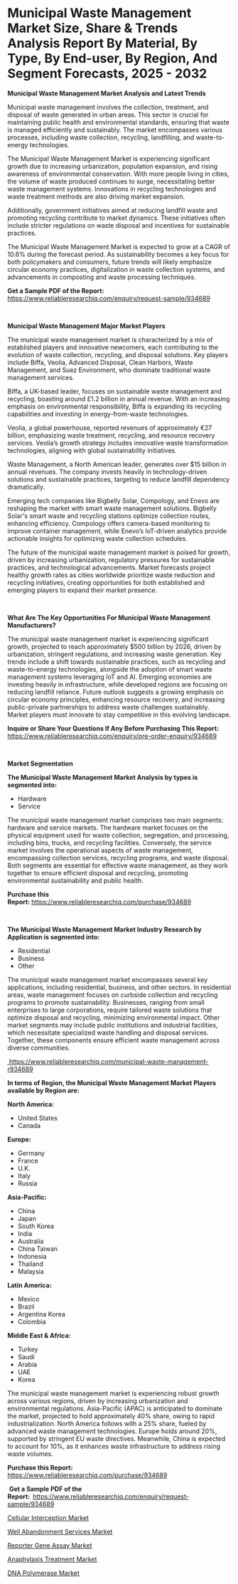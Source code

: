 <p><h1>Municipal Waste Management Market Size, Share & Trends Analysis Report By Material, By Type, By End-user, By Region, And Segment Forecasts, 2025 - 2032</h1></p><p><strong>Municipal Waste Management Market Analysis and Latest Trends</strong></p>
<p><p>Municipal waste management involves the collection, treatment, and disposal of waste generated in urban areas. This sector is crucial for maintaining public health and environmental standards, ensuring that waste is managed efficiently and sustainably. The market encompasses various processes, including waste collection, recycling, landfilling, and waste-to-energy technologies.</p><p>The Municipal Waste Management Market is experiencing significant growth due to increasing urbanization, population expansion, and rising awareness of environmental conservation. With more people living in cities, the volume of waste produced continues to surge, necessitating better waste management systems. Innovations in recycling technologies and waste treatment methods are also driving market expansion. </p><p>Additionally, government initiatives aimed at reducing landfill waste and promoting recycling contribute to market dynamics. These initiatives often include stricter regulations on waste disposal and incentives for sustainable practices. </p><p>The Municipal Waste Management Market is expected to grow at a CAGR of 10.6% during the forecast period. As sustainability becomes a key focus for both policymakers and consumers, future trends will likely emphasize circular economy practices, digitalization in waste collection systems, and advancements in composting and waste processing techniques.</p></p>
<p><strong>Get a Sample PDF of the Report:&nbsp;</strong> <a href="https://www.reliableresearchiq.com/enquiry/request-sample/934689?utm_campaign=1129&utm_medium=2&utm_source=Github&utm_content=ia&utm_term=07032025&utm_id=municipal-waste-management">https://www.reliableresearchiq.com/enquiry/request-sample/934689</a></p>
<p>&nbsp;</p>
<p><strong>Municipal Waste Management Major Market Players</strong></p>
<p><p>The municipal waste management market is characterized by a mix of established players and innovative newcomers, each contributing to the evolution of waste collection, recycling, and disposal solutions. Key players include Biffa, Veolia, Advanced Disposal, Clean Harbors, Waste Management, and Suez Environment, who dominate traditional waste management services. </p><p>Biffa, a UK-based leader, focuses on sustainable waste management and recycling, boasting around £1.2 billion in annual revenue. With an increasing emphasis on environmental responsibility, Biffa is expanding its recycling capabilities and investing in energy-from-waste technologies. </p><p>Veolia, a global powerhouse, reported revenues of approximately €27 billion, emphasizing waste treatment, recycling, and resource recovery services. Veolia’s growth strategy includes innovative waste transformation technologies, aligning with global sustainability initiatives.</p><p>Waste Management, a North American leader, generates over $15 billion in annual revenues. The company invests heavily in technology-driven solutions and sustainable practices, targeting to reduce landfill dependency dramatically.</p><p>Emerging tech companies like Bigbelly Solar, Compology, and Enevo are reshaping the market with smart waste management solutions. Bigbelly Solar's smart waste and recycling stations optimize collection routes, enhancing efficiency. Compology offers camera-based monitoring to improve container management, while Enevo’s IoT-driven analytics provide actionable insights for optimizing waste collection schedules. </p><p>The future of the municipal waste management market is poised for growth, driven by increasing urbanization, regulatory pressures for sustainable practices, and technological advancements. Market forecasts project healthy growth rates as cities worldwide prioritize waste reduction and recycling initiatives, creating opportunities for both established and emerging players to expand their market presence.</p></p>
<p>&nbsp;</p>
<p><strong>What Are The Key Opportunities For Municipal Waste Management Manufacturers?</strong></p>
<p><p>The municipal waste management market is experiencing significant growth, projected to reach approximately $500 billion by 2026, driven by urbanization, stringent regulations, and increasing waste generation. Key trends include a shift towards sustainable practices, such as recycling and waste-to-energy technologies, alongside the adoption of smart waste management systems leveraging IoT and AI. Emerging economies are investing heavily in infrastructure, while developed regions are focusing on reducing landfill reliance. Future outlook suggests a growing emphasis on circular economy principles, enhancing resource recovery, and increasing public-private partnerships to address waste challenges sustainably. Market players must innovate to stay competitive in this evolving landscape.</p></p>
<p><strong>Inquire or Share Your Questions If Any Before Purchasing This Report:</strong> <a href="https://www.reliableresearchiq.com/enquiry/pre-order-enquiry/934689?utm_campaign=1129&utm_medium=2&utm_source=Github&utm_content=ia&utm_term=07032025&utm_id=municipal-waste-management">https://www.reliableresearchiq.com/enquiry/pre-order-enquiry/934689</a></p>
<p>&nbsp;</p>
<p><strong>Market Segmentation</strong></p>
<p><strong>The Municipal Waste Management Market Analysis by types is segmented into:</strong></p>
<p><ul><li>Hardware</li><li>Service</li></ul></p>
<p><p>The municipal waste management market comprises two main segments: hardware and service markets. The hardware market focuses on the physical equipment used for waste collection, segregation, and processing, including bins, trucks, and recycling facilities. Conversely, the service market involves the operational aspects of waste management, encompassing collection services, recycling programs, and waste disposal. Both segments are essential for effective waste management, as they work together to ensure efficient disposal and recycling, promoting environmental sustainability and public health.</p></p>
<p><strong>Purchase this Report:&nbsp;</strong><a href="https://www.reliableresearchiq.com/purchase/934689?utm_campaign=1129&utm_medium=2&utm_source=Github&utm_content=ia&utm_term=07032025&utm_id=municipal-waste-management">https://www.reliableresearchiq.com/purchase/934689</a></p>
<p>&nbsp;</p>
<p><strong>The Municipal Waste Management Market Industry Research by Application is segmented into:</strong></p>
<p><ul><li>Residential</li><li>Business</li><li>Other</li></ul></p>
<p><p>The municipal waste management market encompasses several key applications, including residential, business, and other sectors. In residential areas, waste management focuses on curbside collection and recycling programs to promote sustainability. Businesses, ranging from small enterprises to large corporations, require tailored waste solutions that optimize disposal and recycling, minimizing environmental impact. Other market segments may include public institutions and industrial facilities, which necessitate specialized waste handling and disposal services. Together, these components ensure efficient waste management across diverse communities.</p></p>
<p><a href="https://www.reliableresearchiq.com/municipal-waste-management-r934689?utm_campaign=1129&utm_medium=2&utm_source=Github&utm_content=ia&utm_term=07032025&utm_id=municipal-waste-management">&nbsp;https://www.reliableresearchiq.com/municipal-waste-management-r934689</a></p>
<p><strong>In terms of Region, the Municipal Waste Management Market Players available by Region are:</strong></p>
<p>
    <p> <strong> North America: </strong>
        <ul>
            <li>United States</li>
            <li>Canada</li>
        </ul>
        </p> 
    <p> <strong> Europe: </strong>
        <ul>
            <li>Germany</li>
            <li>France</li>
            <li>U.K.</li>
            <li>Italy</li>
            <li>Russia</li>
        </ul>
        </p> 
    <p> <strong> Asia-Pacific: </strong>
        <ul>
            <li>China</li>
            <li>Japan</li>
            <li>South Korea</li>
            <li>India</li>
            <li>Australia</li>
            <li>China Taiwan</li>
            <li>Indonesia</li>
            <li>Thailand</li>
            <li>Malaysia</li>
        </ul>
        </p> 
    <p> <strong> Latin America: </strong>
        <ul>
            <li>Mexico</li>
            <li>Brazil</li>
            <li>Argentina Korea</li>
            <li>Colombia</li>
        </ul>
        </p> 
    <p> <strong> Middle East & Africa: </strong>
        <ul>
            <li>Turkey</li>
            <li>Saudi</li>
            <li>Arabia</li>
            <li>UAE</li>
            <li>Korea</li>
        </ul>
    </p>
    </p>
<p><p>The municipal waste management market is experiencing robust growth across various regions, driven by increasing urbanization and environmental regulations. Asia-Pacific (APAC) is anticipated to dominate the market, projected to hold approximately 40% share, owing to rapid industrialization. North America follows with a 25% share, fueled by advanced waste management technologies. Europe holds around 20%, supported by stringent EU waste directives. Meanwhile, China is expected to account for 10%, as it enhances waste infrastructure to address rising waste volumes.</p></p>
<p><strong>Purchase this Report: </strong><a href="https://www.reliableresearchiq.com/purchase/934689?utm_campaign=1129&utm_medium=2&utm_source=Github&utm_content=ia&utm_term=07032025&utm_id=municipal-waste-management">https://www.reliableresearchiq.com/purchase/934689</a></p>
<p>&nbsp;<strong>Get a Sample PDF of the Report:&nbsp;&nbsp;</strong><a href="https://www.reliableresearchiq.com/enquiry/request-sample/934689?utm_campaign=1129&utm_medium=2&utm_source=Github&utm_content=ia&utm_term=07032025&utm_id=municipal-waste-management">https://www.reliableresearchiq.com/enquiry/request-sample/934689</a></p>
<p><strong></strong></p>
<p><p><a href="https://github.com/trenkkwasek84/Market-Research-Report-List-1/blob/main/cellular-interception-market.md?utm_campaign=1129&utm_medium=2&utm_source=Github&utm_content=ia&utm_term=07032025&utm_id=municipal-waste-management">Cellular Interception Market</a></p><p><a href="https://github.com/snapetylerho/Market-Research-Report-List-1/blob/main/well-abandonment-services-market.md?utm_campaign=1129&utm_medium=2&utm_source=Github&utm_content=ia&utm_term=07032025&utm_id=municipal-waste-management">Well Abandonment Services Market</a></p><p><a href="https://github.com/iwanesucices/Market-Research-Report-List-1/blob/main/reporter-gene-assay-market.md?utm_campaign=1129&utm_medium=2&utm_source=Github&utm_content=ia&utm_term=07032025&utm_id=municipal-waste-management">Reporter Gene Assay Market</a></p><p><a href="https://github.com/sulvantomppa/Market-Research-Report-List-1/blob/main/anaphylaxis-treatment-market.md?utm_campaign=1129&utm_medium=2&utm_source=Github&utm_content=ia&utm_term=07032025&utm_id=municipal-waste-management">Anaphylaxis Treatment Market</a></p><p><a href="https://github.com/brinnoifon/Market-Research-Report-List-1/blob/main/dna-polymerase-market.md?utm_campaign=1129&utm_medium=2&utm_source=Github&utm_content=ia&utm_term=07032025&utm_id=municipal-waste-management">DNA Polymerase Market</a></p></p>